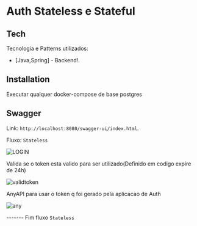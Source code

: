 # Auth Stateless e Stateful

## Tech

Tecnologia e Patterns utilizados:

- [Java,Spring] - Backend!.

## Installation

Executar qualquer docker-compose de base postgres

## Swagger

Link: `http://localhost:8080/swagger-ui/index.html`.

Fluxo: `Stateless`

![LOGIN](https://github.com/almeidaluan/DevFreela/assets/12695598/d8fcb51a-bb9b-4a5e-b85e-4253e39edfe4)

Valida se o token esta valido para ser utilizado(Definido em codigo expire de 24h)

![validtoken](https://github.com/almeidaluan/DevFreela/assets/12695598/09c97855-9f60-46ab-9680-78c8f7609091)

AnyAPI para usar o token q foi gerado pela aplicacao de Auth

![any](https://github.com/almeidaluan/DevFreela/assets/12695598/69e5952d-cd54-43a3-bf56-93668ed3bcc2)

------- Fim fluxo `Stateless`



